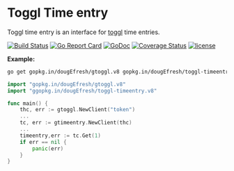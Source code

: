 # Toggl Time entry
 
 Toggl time entry is an interface for [toggl](https://github.com/toggl/toggl_api_docs) time entries.
 
[![Build Status](https://travis-ci.org/dougEfresh/toggl-timeentry.svg?branch=master)](https://travis-ci.org/dougEfresh/toggl-timeentry)
[![Go Report Card](https://goreportcard.com/badge/github.com/dougEfresh/toggl-timeentry)](https://goreportcard.com/report/github.com/dougEfresh/toggl-timeentry)
[![GoDoc](https://godoc.org/github.com/dougEfresh/toggl-timeentry?status.svg)](https://godoc.org/github.com/dougEfresh/toggl-timeentry)
[![Coverage Status](https://coveralls.io/repos/github/dougEfresh/toggl-timeentry/badge.svg?branch=master)](https://coveralls.io/github/dougEfresh/toggl-timeentry?branch=master)
[![license](http://img.shields.io/badge/license-MIT-red.svg?style=flat)](https://raw.githubusercontent.com/dougEfresh/toggl-timeentry/master/LICENSE)

**Example:**

```sh
go get gopkg.in/dougEfresh/gtoggl.v8 gopkg.in/dougEfresh/toggl-timeentry.v8
```

```go
import "gopkg.in/dougEfresh/gtoggl.v8"
import "ggopkg.in/dougEfresh/toggl-timeentry.v8"

func main() {
    thc, err := gtoggl.NewClient("token")
    ...
    tc, err := gtimeentry.NewClient(thc)
    ...
    timeentry,err := tc.Get(1)
    if err == nil {
        panic(err)
    }
}
```  
 
